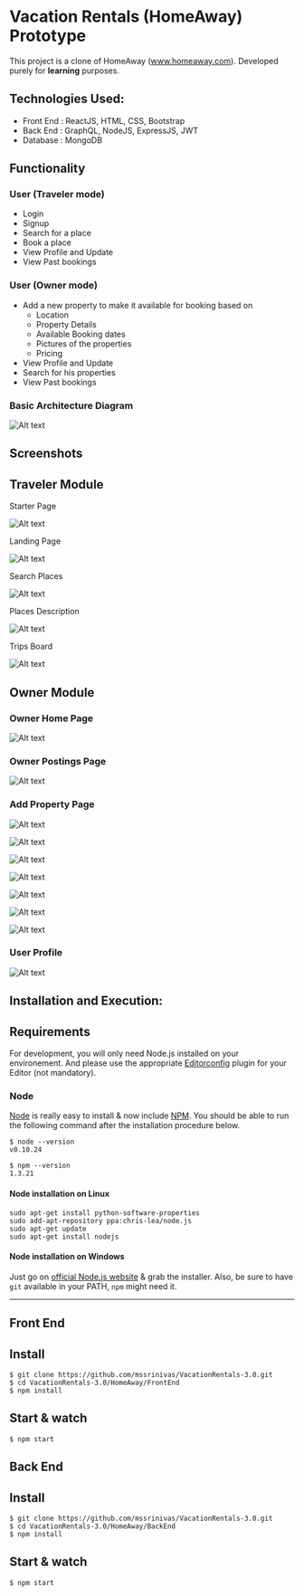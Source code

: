 # Vacation Rentals (HomeAway) Prototype 

This project is a clone of HomeAway (www.homeaway.com). Developed purely for <b>learning</b> purposes.

 
## Technologies Used:
  * Front End : ReactJS, HTML, CSS, Bootstrap
  * Back End  : GraphQL, NodeJS, ExpressJS, JWT
  * Database  : MongoDB
 

## Functionality 

### User (Traveler mode)
  * Login
  * Signup
  * Search for a place
  * Book a place
  * View Profile and Update
  * View Past bookings
  
### User (Owner mode)
  * Add a new property to make it available for booking based on
    * Location
    * Property Details
    * Available Booking dates
    * Pictures of the properties
    * Pricing
  * View Profile and Update
  * Search for his properties
  * View Past bookings
  
### Basic Architecture Diagram

![Alt text](ScreenShots/GraphQL_Architecture.png?raw=true "Architecture")


## Screenshots

## Traveler Module

Starter Page

![Alt text](ScreenShots/StarterPage.png?raw=true "Starter Page")

Landing Page

![Alt text](ScreenShots/LandingPage.png?raw=true "Landing Page")

Search Places

![Alt text](ScreenShots/SearchPlaces.png?raw=true "Search Places")

Places Description

![Alt text](ScreenShots/PlacesDescription.png?raw=true "Places Description")

Trips Board

![Alt text](ScreenShots/TripsBoard.png?raw=true "TripsBoard")

## Owner Module

### Owner Home Page

![Alt text](ScreenShots/OwnerHome.png?raw=true "Owner Home Page")

### Owner Postings Page

![Alt text](ScreenShots/OwnerPostings.png?raw=true "Owner Postings Page")

### Add Property Page

![Alt text](ScreenShots/Add_Property.png?raw=true "Property Postings Page")

![Alt text](ScreenShots/Add_Property_1.png?raw=true "Property Postings Page")

![Alt text](ScreenShots/Add_Property_2.png?raw=true "Property Postings Page")

![Alt text](ScreenShots/Add_Property_3.png?raw=true "Property Postings Page")

![Alt text](ScreenShots/Add_Property_4.png?raw=true "Property Postings Page")

![Alt text](ScreenShots/Add_Property_5.png?raw=true "Property Postings Page")

![Alt text](ScreenShots/Add_Propery_6.png?raw=true "Property Postings Page")


### User Profile

![Alt text](ScreenShots/User_Profile.png?raw=true "User Profile Page")



## Installation and Execution:

## Requirements

For development, you will only need Node.js installed on your environement.
And please use the appropriate [Editorconfig](http://editorconfig.org/) plugin for your Editor (not mandatory).

### Node

[Node](http://nodejs.org/) is really easy to install & now include [NPM](https://npmjs.org/).
You should be able to run the following command after the installation procedure
below.

    $ node --version
    v0.10.24

    $ npm --version
    1.3.21

#### Node installation on Linux

    sudo apt-get install python-software-properties
    sudo add-apt-repository ppa:chris-lea/node.js
    sudo apt-get update
    sudo apt-get install nodejs

#### Node installation on Windows

Just go on [official Node.js website](http://nodejs.org/) & grab the installer.
Also, be sure to have `git` available in your PATH, `npm` might need it.

---

## Front End 
## Install

    $ git clone https://github.com/mssrinivas/VacationRentals-3.0.git
    $ cd VacationRentals-3.0/HomeAway/FrontEnd
    $ npm install

## Start & watch

    $ npm start

    
## Back End 
## Install

    $ git clone https://github.com/mssrinivas/VacationRentals-3.0.git
    $ cd VacationRentals-3.0/HomeAway/BackEnd
    $ npm install

## Start & watch

    $ npm start


